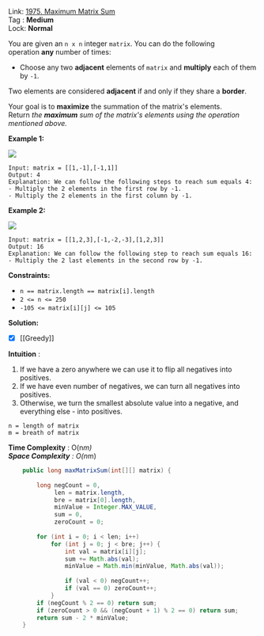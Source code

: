 Link: [1975. Maximum Matrix Sum](https://leetcode.com/problems/maximum-matrix-sum/) <br>
Tag : **Medium**<br>
Lock: **Normal**

You are given an `n x n` integer `matrix`. You can do the following operation **any** number of times:

-   Choose any two **adjacent** elements of `matrix` and **multiply** each of them by `-1`.

Two elements are considered **adjacent** if and only if they share a **border**.

Your goal is to **maximize** the summation of the matrix's elements. Return _the **maximum** sum of the matrix's elements using the operation mentioned above._

**Example 1:**

![](https://assets.leetcode.com/uploads/2021/07/16/pc79-q2ex1.png)
```
Input: matrix = [[1,-1],[-1,1]]
Output: 4
Explanation: We can follow the following steps to reach sum equals 4:
- Multiply the 2 elements in the first row by -1.
- Multiply the 2 elements in the first column by -1.
```

**Example 2:**

![](https://assets.leetcode.com/uploads/2021/07/16/pc79-q2ex2.png)
```
Input: matrix = [[1,2,3],[-1,-2,-3],[1,2,3]]
Output: 16
Explanation: We can follow the following step to reach sum equals 16:
- Multiply the 2 last elements in the second row by -1.
```

**Constraints:**
-   `n == matrix.length == matrix[i].length`
-   `2 <= n <= 250`
-   `-105 <= matrix[i][j] <= 105`

**Solution:**
- [x] [[Greedy]]

**Intuition** :
1.  If we have a zero anywhere we can use it to flip all negatives into positives.
2.  If we have even number of negatives, we can turn all negatives into positives.
3.  Otherwise, we turn the smallest absolute value into a negative, and everything else - into positives.

```
n = length of matrix
m = breath of matrix
```
**Time Complexity** : O(n*m)<br>
**Space Complexity** : O(n*m)

```java
    public long maxMatrixSum(int[][] matrix) {
        
        long negCount = 0,
             len = matrix.length,
             bre = matrix[0].length,
             minValue = Integer.MAX_VALUE,
             sum = 0,
             zeroCount = 0;
        
        for (int i = 0; i < len; i++)
            for (int j = 0; j < bre; j++) {
                int val = matrix[i][j];
                sum += Math.abs(val);
                minValue = Math.min(minValue, Math.abs(val));
                
                if (val < 0) negCount++;
                if (val == 0) zeroCount++;
            }
        if (negCount % 2 == 0) return sum;
        if (zeroCount > 0 && (negCount + 1) % 2 == 0) return sum;
        return sum - 2 * minValue;
    }
```
